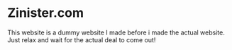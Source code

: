 # Zinister.com
This website is a dummy website I made before i made the actual website. Just relax and wait for the actual deal to come out!
